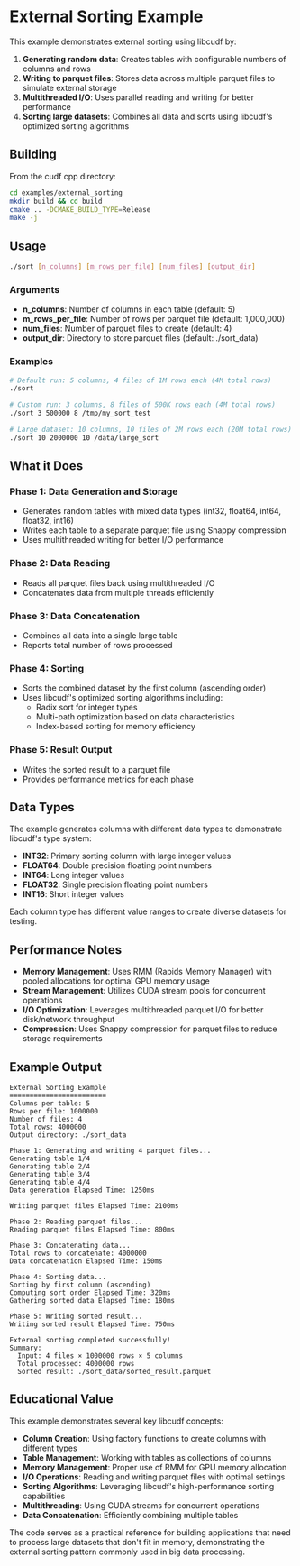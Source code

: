 # External Sorting Example

This example demonstrates external sorting using libcudf by:

1. **Generating random data**: Creates tables with configurable numbers of columns and rows
2. **Writing to parquet files**: Stores data across multiple parquet files to simulate external storage
3. **Multithreaded I/O**: Uses parallel reading and writing for better performance
4. **Sorting large datasets**: Combines all data and sorts using libcudf's optimized sorting algorithms

## Building

From the cudf cpp directory:
```bash
cd examples/external_sorting
mkdir build && cd build
cmake .. -DCMAKE_BUILD_TYPE=Release
make -j
```

## Usage

```bash
./sort [n_columns] [m_rows_per_file] [num_files] [output_dir]
```

### Arguments

- **n_columns**: Number of columns in each table (default: 5)
- **m_rows_per_file**: Number of rows per parquet file (default: 1,000,000)
- **num_files**: Number of parquet files to create (default: 4)
- **output_dir**: Directory to store parquet files (default: ./sort_data)

### Examples

```bash
# Default run: 5 columns, 4 files of 1M rows each (4M total rows)
./sort

# Custom run: 3 columns, 8 files of 500K rows each (4M total rows)
./sort 3 500000 8 /tmp/my_sort_test

# Large dataset: 10 columns, 10 files of 2M rows each (20M total rows)
./sort 10 2000000 10 /data/large_sort
```

## What it Does

### Phase 1: Data Generation and Storage
- Generates random tables with mixed data types (int32, float64, int64, float32, int16)
- Writes each table to a separate parquet file using Snappy compression
- Uses multithreaded writing for better I/O performance

### Phase 2: Data Reading
- Reads all parquet files back using multithreaded I/O
- Concatenates data from multiple threads efficiently

### Phase 3: Data Concatenation
- Combines all data into a single large table
- Reports total number of rows processed

### Phase 4: Sorting
- Sorts the combined dataset by the first column (ascending order)
- Uses libcudf's optimized sorting algorithms including:
  - Radix sort for integer types
  - Multi-path optimization based on data characteristics
  - Index-based sorting for memory efficiency

### Phase 5: Result Output
- Writes the sorted result to a parquet file
- Provides performance metrics for each phase

## Data Types

The example generates columns with different data types to demonstrate libcudf's type system:

- **INT32**: Primary sorting column with large integer values
- **FLOAT64**: Double precision floating point numbers
- **INT64**: Long integer values
- **FLOAT32**: Single precision floating point numbers  
- **INT16**: Short integer values

Each column type has different value ranges to create diverse datasets for testing.

## Performance Notes

- **Memory Management**: Uses RMM (Rapids Memory Manager) with pooled allocations for optimal GPU memory usage
- **Stream Management**: Utilizes CUDA stream pools for concurrent operations
- **I/O Optimization**: Leverages multithreaded parquet I/O for better disk/network throughput
- **Compression**: Uses Snappy compression for parquet files to reduce storage requirements

## Example Output

```
External Sorting Example
========================
Columns per table: 5
Rows per file: 1000000
Number of files: 4
Total rows: 4000000
Output directory: ./sort_data

Phase 1: Generating and writing 4 parquet files...
Generating table 1/4
Generating table 2/4
Generating table 3/4
Generating table 4/4
Data generation Elapsed Time: 1250ms

Writing parquet files Elapsed Time: 2100ms

Phase 2: Reading parquet files...
Reading parquet files Elapsed Time: 800ms

Phase 3: Concatenating data...
Total rows to concatenate: 4000000
Data concatenation Elapsed Time: 150ms

Phase 4: Sorting data...
Sorting by first column (ascending)
Computing sort order Elapsed Time: 320ms
Gathering sorted data Elapsed Time: 180ms

Phase 5: Writing sorted result...
Writing sorted result Elapsed Time: 750ms

External sorting completed successfully!
Summary:
  Input: 4 files × 1000000 rows × 5 columns
  Total processed: 4000000 rows
  Sorted result: ./sort_data/sorted_result.parquet
```

## Educational Value

This example demonstrates several key libcudf concepts:

- **Column Creation**: Using factory functions to create columns with different types
- **Table Management**: Working with tables as collections of columns
- **Memory Management**: Proper use of RMM for GPU memory allocation
- **I/O Operations**: Reading and writing parquet files with optimal settings
- **Sorting Algorithms**: Leveraging libcudf's high-performance sorting capabilities
- **Multithreading**: Using CUDA streams for concurrent operations
- **Data Concatenation**: Efficiently combining multiple tables

The code serves as a practical reference for building applications that need to process large datasets that don't fit in memory, demonstrating the external sorting pattern commonly used in big data processing.
